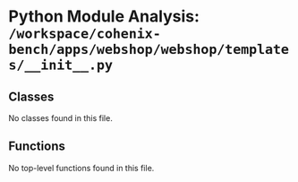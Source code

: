 # Python Module Analysis: `/workspace/cohenix-bench/apps/webshop/webshop/templates/__init__.py`

## Classes

No classes found in this file.


## Functions

No top-level functions found in this file.
